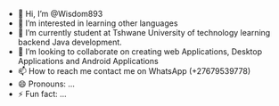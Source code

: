 - 👋 Hi, I’m @Wisdom893
- 👀 I’m interested in learning other languages 
- 🌱 I’m currently student at Tshwane University of technology learning backend Java development.
- 💞️ I’m looking to collaborate on creating web Applications, Desktop Applications and Android Applications
- 📫 How to reach me contact me on WhatsApp (+27679539778)
- 😄 Pronouns: ...
- ⚡ Fun fact: ...

<!---
Wisdom893/Wisdom893 is a ✨ special ✨ repository because its `README.md` (this file) appears on your GitHub profile.
You can click the Preview link to take a look at your changes.
--->
